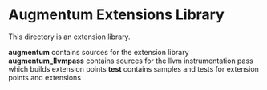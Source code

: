 # Augmentum Extensions Library
This directory is an extension library.

**augmentum** contains sources for the extension library
**augmentum_llvmpass** contains sources for the llvm instrumentation pass which builds extension points
**test** contains samples and tests for extension points and extensions

